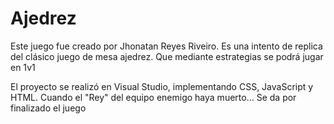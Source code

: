 # Ajedrez
 Este juego fue creado por Jhonatan Reyes Riveiro. Es una intento de replica del clásico juego de mesa ajedrez. Que mediante estrategias se podrá jugar en 1v1

El proyecto se realizó en Visual Studio, implementando CSS, JavaScript y HTML. Cuando el "Rey" del equipo enemigo haya muerto... Se da por finalizado el juego
